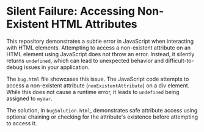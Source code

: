 # Silent Failure: Accessing Non-Existent HTML Attributes

This repository demonstrates a subtle error in JavaScript when interacting with HTML elements.  Attempting to access a non-existent attribute on an HTML element using JavaScript does not throw an error. Instead, it silently returns `undefined`, which can lead to unexpected behavior and difficult-to-debug issues in your application.

The `bug.html` file showcases this issue. The JavaScript code attempts to access a non-existent attribute (`nonExistentAttribute`) on a div element.  While this does not cause a runtime error, it leads to `undefined` being assigned to `myVar`.

The solution, in `bugSolution.html`, demonstrates safe attribute access using optional chaining or checking for the attribute's existence before attempting to access it.